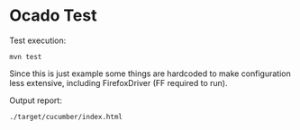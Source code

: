 # Ocado Test

Test execution:
```
mvn test
```

Since this is just example some things are hardcoded to make configuration less extensive, including FirefoxDriver (FF required to run).

Output report:
```
./target/cucumber/index.html
```